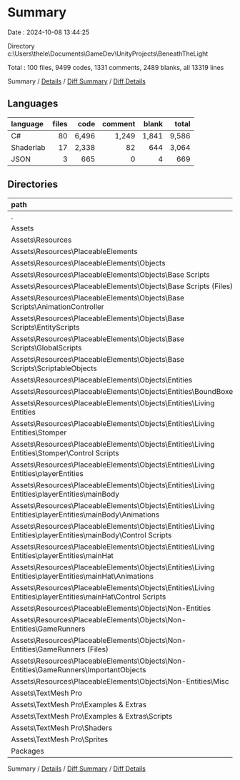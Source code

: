 # Summary

Date : 2024-10-08 13:44:25

Directory c:\\Users\\thele\\Documents\\GameDev\\UnityProjects\\BeneathTheLight

Total : 100 files,  9499 codes, 1331 comments, 2489 blanks, all 13319 lines

Summary / [Details](details.md) / [Diff Summary](diff.md) / [Diff Details](diff-details.md)

## Languages
| language | files | code | comment | blank | total |
| :--- | ---: | ---: | ---: | ---: | ---: |
| C# | 80 | 6,496 | 1,249 | 1,841 | 9,586 |
| Shaderlab | 17 | 2,338 | 82 | 644 | 3,064 |
| JSON | 3 | 665 | 0 | 4 | 669 |

## Directories
| path | files | code | comment | blank | total |
| :--- | ---: | ---: | ---: | ---: | ---: |
| . | 100 | 9,499 | 1,331 | 2,489 | 13,319 |
| Assets | 98 | 8,989 | 1,331 | 2,487 | 12,807 |
| Assets\\Resources | 46 | 3,487 | 487 | 648 | 4,622 |
| Assets\\Resources\\PlaceableElements | 46 | 3,487 | 487 | 648 | 4,622 |
| Assets\\Resources\\PlaceableElements\\Objects | 46 | 3,487 | 487 | 648 | 4,622 |
| Assets\\Resources\\PlaceableElements\\Objects\\Base Scripts | 12 | 770 | 162 | 155 | 1,087 |
| Assets\\Resources\\PlaceableElements\\Objects\\Base Scripts (Files) | 1 | 5 | 0 | 1 | 6 |
| Assets\\Resources\\PlaceableElements\\Objects\\Base Scripts\\AnimationController | 2 | 113 | 36 | 25 | 174 |
| Assets\\Resources\\PlaceableElements\\Objects\\Base Scripts\\EntityScripts | 6 | 460 | 119 | 101 | 680 |
| Assets\\Resources\\PlaceableElements\\Objects\\Base Scripts\\GlobalScripts | 2 | 183 | 6 | 27 | 216 |
| Assets\\Resources\\PlaceableElements\\Objects\\Base Scripts\\ScriptableObjects | 1 | 9 | 1 | 1 | 11 |
| Assets\\Resources\\PlaceableElements\\Objects\\Entities | 24 | 1,656 | 208 | 328 | 2,192 |
| Assets\\Resources\\PlaceableElements\\Objects\\Entities\\BoundBoxes | 2 | 51 | 0 | 6 | 57 |
| Assets\\Resources\\PlaceableElements\\Objects\\Entities\\Living Entities | 22 | 1,605 | 208 | 322 | 2,135 |
| Assets\\Resources\\PlaceableElements\\Objects\\Entities\\Living Entities\\Stomper | 2 | 410 | 71 | 70 | 551 |
| Assets\\Resources\\PlaceableElements\\Objects\\Entities\\Living Entities\\Stomper\\Control Scripts | 2 | 410 | 71 | 70 | 551 |
| Assets\\Resources\\PlaceableElements\\Objects\\Entities\\Living Entities\\playerEntities | 20 | 1,195 | 137 | 252 | 1,584 |
| Assets\\Resources\\PlaceableElements\\Objects\\Entities\\Living Entities\\playerEntities\\mainBody | 16 | 860 | 115 | 206 | 1,181 |
| Assets\\Resources\\PlaceableElements\\Objects\\Entities\\Living Entities\\playerEntities\\mainBody\\Animations | 13 | 326 | 23 | 96 | 445 |
| Assets\\Resources\\PlaceableElements\\Objects\\Entities\\Living Entities\\playerEntities\\mainBody\\Control Scripts | 3 | 534 | 92 | 110 | 736 |
| Assets\\Resources\\PlaceableElements\\Objects\\Entities\\Living Entities\\playerEntities\\mainHat | 4 | 335 | 22 | 46 | 403 |
| Assets\\Resources\\PlaceableElements\\Objects\\Entities\\Living Entities\\playerEntities\\mainHat\\Animations | 1 | 22 | 1 | 5 | 28 |
| Assets\\Resources\\PlaceableElements\\Objects\\Entities\\Living Entities\\playerEntities\\mainHat\\Control Scripts | 3 | 313 | 21 | 41 | 375 |
| Assets\\Resources\\PlaceableElements\\Objects\\Non-Entities | 10 | 1,061 | 117 | 165 | 1,343 |
| Assets\\Resources\\PlaceableElements\\Objects\\Non-Entities\\GameRunners | 8 | 999 | 108 | 155 | 1,262 |
| Assets\\Resources\\PlaceableElements\\Objects\\Non-Entities\\GameRunners (Files) | 7 | 993 | 106 | 154 | 1,253 |
| Assets\\Resources\\PlaceableElements\\Objects\\Non-Entities\\GameRunners\\ImportantObjects | 1 | 6 | 2 | 1 | 9 |
| Assets\\Resources\\PlaceableElements\\Objects\\Non-Entities\\Misc | 2 | 62 | 9 | 10 | 81 |
| Assets\\TextMesh Pro | 52 | 5,502 | 844 | 1,839 | 8,185 |
| Assets\\TextMesh Pro\\Examples & Extras | 34 | 3,009 | 762 | 1,193 | 4,964 |
| Assets\\TextMesh Pro\\Examples & Extras\\Scripts | 34 | 3,009 | 762 | 1,193 | 4,964 |
| Assets\\TextMesh Pro\\Shaders | 17 | 2,338 | 82 | 644 | 3,064 |
| Assets\\TextMesh Pro\\Sprites | 1 | 155 | 0 | 2 | 157 |
| Packages | 2 | 510 | 0 | 2 | 512 |

Summary / [Details](details.md) / [Diff Summary](diff.md) / [Diff Details](diff-details.md)